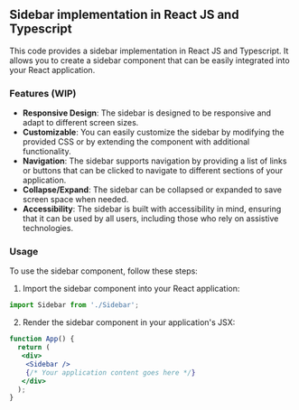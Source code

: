 ## Sidebar implementation in React JS and Typescript

This code provides a sidebar implementation in React JS and Typescript. It allows you to create a sidebar component that can be easily integrated into your React application.

### Features (WIP)

- **Responsive Design**: The sidebar is designed to be responsive and adapt to different screen sizes.
- **Customizable**: You can easily customize the sidebar by modifying the provided CSS or by extending the component with additional functionality.
- **Navigation**: The sidebar supports navigation by providing a list of links or buttons that can be clicked to navigate to different sections of your application.
- **Collapse/Expand**: The sidebar can be collapsed or expanded to save screen space when needed.
- **Accessibility**: The sidebar is built with accessibility in mind, ensuring that it can be used by all users, including those who rely on assistive technologies.

### Usage

To use the sidebar component, follow these steps:

1. Import the sidebar component into your React application:

  ```jsx
  import Sidebar from './Sidebar';
  ```

2. Render the sidebar component in your application's JSX:

  ```jsx
  function App() {
    return (
     <div>
      <Sidebar />
      {/* Your application content goes here */}
     </div>
    );
  }
  ```
